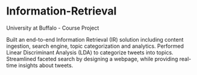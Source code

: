 # Information-Retrieval
University at Buffalo - Course Project

Built an end-to-end Information Retrieval (IR) solution including content ingestion, search engine, topic categorization and
analytics.
Performed Linear Discriminant Analysis (LDA) to categorize tweets into topics. Streamlined faceted search by designing a
webpage, while providing real-time insights about tweets.
